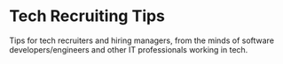 # Tech Recruiting Tips
Tips for tech recruiters and hiring managers, from the minds of software developers/engineers and other IT professionals working in tech.
